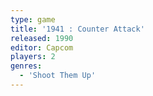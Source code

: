 ```yaml
---
type: game
title: '1941 : Counter Attack'
released: 1990
editor: Capcom
players: 2
genres:
  - 'Shoot Them Up'
---
```

